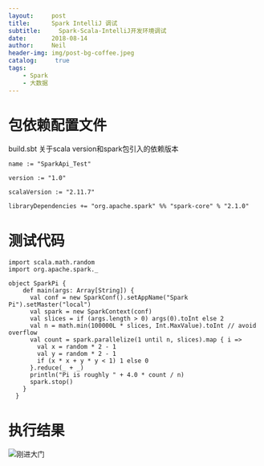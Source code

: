 ```yaml
---
layout:     post
title:      Spark IntelliJ 调试
subtitle:	  Spark-Scala-IntelliJ开发环境调试 
date:       2018-08-14
author:     Neil
header-img: img/post-bg-coffee.jpeg
catalog: 	 true
tags:
    - Spark
    - 大数据
---
```


# 包依赖配置文件
 
 build.sbt 关于scala version和spark包引入的依赖版本

```
name := "SparkApi_Test"

version := "1.0"

scalaVersion := "2.11.7"

libraryDependencies += "org.apache.spark" %% "spark-core" % "2.1.0"
```

# 测试代码

```
import scala.math.random
import org.apache.spark._

object SparkPi {
    def main(args: Array[String]) {
      val conf = new SparkConf().setAppName("Spark Pi").setMaster("local")
      val spark = new SparkContext(conf)
      val slices = if (args.length > 0) args(0).toInt else 2
      val n = math.min(100000L * slices, Int.MaxValue).toInt // avoid overflow
      val count = spark.parallelize(1 until n, slices).map { i =>
        val x = random * 2 - 1
        val y = random * 2 - 1
        if (x * x + y * y < 1) 1 else 0
      }.reduce(_ + _)
      println("Pi is roughly " + 4.0 * count / n)
      spark.stop()
    }
  }
```
# 执行结果

![刚进大门](https://ws1.sinaimg.cn/large/006tNbRwly1fujp0ador4j30yn087acr.jpg)





